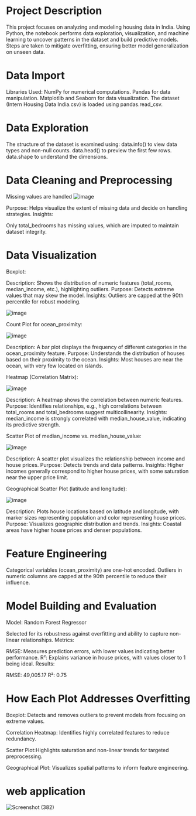 

# Project Description
This project focuses on analyzing and modeling housing data in India. Using Python, the notebook performs data exploration, visualization, and machine learning to uncover patterns in the dataset and build predictive models. Steps are taken to mitigate overfitting, ensuring better model generalization on unseen data.

# Data Import
Libraries Used:
NumPy for numerical computations.
Pandas for data manipulation.
Matplotlib and Seaborn for data visualization.
The dataset (Intern Housing Data India.csv) is loaded using pandas.read_csv.

# Data Exploration
The structure of the dataset is examined using:
data.info() to view data types and non-null counts.
data.head() to preview the first few rows.
data.shape to understand the dimensions.

# Data Cleaning and Preprocessing
Missing values are handled 
![image](https://github.com/user-attachments/assets/fc225b35-9a40-482e-ab78-d34fb2c7ae08)

Purpose: Helps visualize the extent of missing data and decide on handling strategies.
Insights:

Only total_bedrooms has missing values, which are imputed to maintain dataset integrity.

# Data Visualization
Boxplot:

Description: Shows the distribution of numeric features (total_rooms, median_income, etc.), highlighting outliers.
Purpose: Detects extreme values that may skew the model.
Insights: Outliers are capped at the 90th percentile for robust modeling.

![image](https://github.com/user-attachments/assets/72b1044b-6f65-4750-8c30-181f645899d1)

Count Plot for ocean_proximity:

![image](https://github.com/user-attachments/assets/f19e817c-d3be-422d-925c-8557f76aacec)


Description: A bar plot displays the frequency of different categories in the ocean_proximity feature.
Purpose: Understands the distribution of houses based on their proximity to the ocean.
Insights: Most houses are near the ocean, with very few located on islands.

Heatmap (Correlation Matrix):

![image](https://github.com/user-attachments/assets/f8187c6b-b7e5-44ca-b644-f1a72c43190b)


Description: A heatmap shows the correlation between numeric features.
Purpose: Identifies relationships, e.g., high correlations between total_rooms and total_bedrooms suggest multicollinearity.
Insights: median_income is strongly correlated with median_house_value, indicating its predictive strength.


Scatter Plot of median_income vs. median_house_value:

![image](https://github.com/user-attachments/assets/6adbc7b2-6761-4d56-bb0d-e36935652580)


Description: A scatter plot visualizes the relationship between income and house prices.
Purpose: Detects trends and data patterns.
Insights: Higher incomes generally correspond to higher house prices, with some saturation near the upper price limit.


Geographical Scatter Plot (latitude and longitude):

![image](https://github.com/user-attachments/assets/c8c795bf-952b-47ab-863a-49de516f09cb)


Description: Plots house locations based on latitude and longitude, with marker sizes representing population and color representing house prices.
Purpose: Visualizes geographic distribution and trends.
Insights: Coastal areas have higher house prices and denser populations.

# Feature Engineering
Categorical variables (ocean_proximity) are one-hot encoded.
Outliers in numeric columns are capped at the 90th percentile to reduce their influence.


# Model Building and Evaluation
Model: Random Forest Regressor

Selected for its robustness against overfitting and ability to capture non-linear relationships.
Metrics:

RMSE: Measures prediction errors, with lower values indicating better performance.
R²: Explains variance in house prices, with values closer to 1 being ideal.
Results:

RMSE: 49,005.17
R²: 0.75

# How Each Plot Addresses Overfitting
Boxplot: Detects and removes outliers to prevent models from focusing on extreme values.

Correlation Heatmap: Identifies highly correlated features to reduce redundancy.

Scatter Plot:Highlights saturation and non-linear trends for targeted preprocessing.

Geographical Plot: Visualizes spatial patterns to inform feature engineering.

# web application
![Screenshot (382)](https://github.com/user-attachments/assets/85e378de-805f-4f82-ba68-d963a448f73c)






